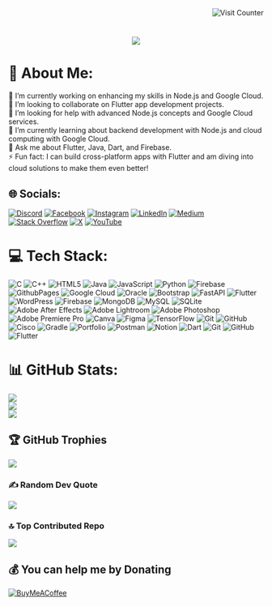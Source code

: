 <div style="text-align: right;">
  <img src="https://visitcount.itsvg.in/api?id=Zaidusyy&icon=5&color=11" alt="Visit Counter"/>
</div>

<h1 align="center">
    <img src="https://readme-typing-svg.herokuapp.com/?font=Righteous&size=35&center=true&vCenter=true&width=1000&height=80&duration=4000&lines=Problem+detected+?+I’m+your+solution;" />
</h1>
</div>




# 💫 About Me:
🔭 I’m currently working on enhancing my skills in Node.js and Google Cloud.<br>👯 I’m looking to collaborate on Flutter app development projects.<br>🤝 I’m looking for help with advanced Node.js concepts and Google Cloud services.<br>🌱 I’m currently learning about backend development with Node.js and cloud computing with Google Cloud.<br>💬 Ask me about Flutter, Java, Dart, and Firebase.<br>⚡ Fun fact: I can build cross-platform apps with Flutter and am diving into cloud solutions to make them even better!



## 🌐 Socials:
[![Discord](https://img.shields.io/badge/Discord-%237289DA.svg?logo=discord&logoColor=white)](https://discord.gg/zaidu.syy) [![Facebook](https://img.shields.io/badge/Facebook-%231877F2.svg?logo=Facebook&logoColor=white)](https://facebook.com/mdzaid.sayyed.752) [![Instagram](https://img.shields.io/badge/Instagram-%23E4405F.svg?logo=Instagram&logoColor=white)](https://instagram.com/codebyzaid) [![LinkedIn](https://img.shields.io/badge/LinkedIn-%230077B5.svg?logo=linkedin&logoColor=white)](https://linkedin.com/in/zaid-sayyed) [![Medium](https://img.shields.io/badge/Medium-12100E?logo=medium&logoColor=white)](https://medium.com/@zaidsayyed07869) [![Stack Overflow](https://img.shields.io/badge/-Stackoverflow-FE7A16?logo=stack-overflow&logoColor=white)](https://stackoverflow.com/users/25448348/zaid-sayyed) [![X](https://img.shields.io/badge/X-black.svg?logo=X&logoColor=white)](https://x.com/Zaidusyy) [![YouTube](https://img.shields.io/badge/YouTube-%23FF0000.svg?logo=YouTube&logoColor=white)](https://youtube.com/@ZaidCodingHub) 

# 💻 Tech Stack:
![C](https://img.shields.io/badge/c-%2300599C.svg?style=plastic&logo=c&logoColor=white) ![C++](https://img.shields.io/badge/c++-%2300599C.svg?style=plastic&logo=c%2B%2B&logoColor=white) ![HTML5](https://img.shields.io/badge/html5-%23E34F26.svg?style=plastic&logo=html5&logoColor=white) ![Java](https://img.shields.io/badge/java-%23ED8B00.svg?style=plastic&logo=openjdk&logoColor=white) ![JavaScript](https://img.shields.io/badge/javascript-%23323330.svg?style=plastic&logo=javascript&logoColor=%23F7DF1E) ![Python](https://img.shields.io/badge/python-3670A0?style=plastic&logo=python&logoColor=ffdd54) ![Firebase](https://img.shields.io/badge/firebase-%23039BE5.svg?style=plastic&logo=firebase) ![GithubPages](https://img.shields.io/badge/github%20pages-121013?style=plastic&logo=github&logoColor=white) ![Google Cloud](https://img.shields.io/badge/GoogleCloud-%234285F4.svg?style=plastic&logo=google-cloud&logoColor=white) ![Oracle](https://img.shields.io/badge/Oracle-F80000?style=plastic&logo=oracle&logoColor=white) ![Bootstrap](https://img.shields.io/badge/bootstrap-%238511FA.svg?style=plastic&logo=bootstrap&logoColor=white) ![FastAPI](https://img.shields.io/badge/FastAPI-005571?style=plastic&logo=fastapi) ![Flutter](https://img.shields.io/badge/Flutter-%2302569B.svg?style=plastic&logo=Flutter&logoColor=white) ![WordPress](https://img.shields.io/badge/WordPress-%23117AC9.svg?style=plastic&logo=WordPress&logoColor=white) ![Firebase](https://img.shields.io/badge/firebase-a08021?style=plastic&logo=firebase&logoColor=ffcd34) ![MongoDB](https://img.shields.io/badge/MongoDB-%234ea94b.svg?style=plastic&logo=mongodb&logoColor=white) ![MySQL](https://img.shields.io/badge/mysql-4479A1.svg?style=plastic&logo=mysql&logoColor=white) ![SQLite](https://img.shields.io/badge/sqlite-%2307405e.svg?style=plastic&logo=sqlite&logoColor=white) ![Adobe After Effects](https://img.shields.io/badge/Adobe%20After%20Effects-9999FF.svg?style=plastic&logo=Adobe%20After%20Effects&logoColor=white) ![Adobe Lightroom](https://img.shields.io/badge/Adobe%20Lightroom-31A8FF.svg?style=plastic&logo=Adobe%20Lightroom&logoColor=white) ![Adobe Photoshop](https://img.shields.io/badge/adobe%20photoshop-%2331A8FF.svg?style=plastic&logo=adobe%20photoshop&logoColor=white) ![Adobe Premiere Pro](https://img.shields.io/badge/Adobe%20Premiere%20Pro-9999FF.svg?style=plastic&logo=Adobe%20Premiere%20Pro&logoColor=white) ![Canva](https://img.shields.io/badge/Canva-%2300C4CC.svg?style=plastic&logo=Canva&logoColor=white) ![Figma](https://img.shields.io/badge/figma-%23F24E1E.svg?style=plastic&logo=figma&logoColor=white) ![TensorFlow](https://img.shields.io/badge/TensorFlow-%23FF6F00.svg?style=plastic&logo=TensorFlow&logoColor=white) ![Git](https://img.shields.io/badge/git-%23F05033.svg?style=plastic&logo=git&logoColor=white) ![GitHub](https://img.shields.io/badge/github-%23121011.svg?style=plastic&logo=github&logoColor=white) ![Cisco](https://img.shields.io/badge/cisco-%23049fd9.svg?style=plastic&logo=cisco&logoColor=black) ![Gradle](https://img.shields.io/badge/Gradle-02303A.svg?style=plastic&logo=Gradle&logoColor=white) ![Portfolio](https://img.shields.io/badge/Portfolio-%23000000.svg?style=plastic&logo=firefox&logoColor=#FF7139) ![Postman](https://img.shields.io/badge/Postman-FF6C37?style=plastic&logo=postman&logoColor=white) ![Notion](https://img.shields.io/badge/Notion-%23000000.svg?style=plastic&logo=notion&logoColor=white) ![Dart](https://img.shields.io/badge/dart-%230175C2.svg?style=plastic&logo=dart&logoColor=white) ![Git](https://img.shields.io/badge/git-%23F05033.svg?style=plastic&logo=git&logoColor=white) ![GitHub](https://img.shields.io/badge/github-%23121011.svg?style=plastic&logo=github&logoColor=white) ![Flutter](https://img.shields.io/badge/Flutter-%2302569B.svg?style=plastic&logo=Flutter&logoColor=white)
# 📊 GitHub Stats:
![](https://github-readme-stats.vercel.app/api?username=Zaidusyy&theme=nightowl&hide_border=false&include_all_commits=true&count_private=true)<br/>
![](https://github-readme-streak-stats.herokuapp.com/?user=Zaidusyy&theme=nightowl&hide_border=false)<br/>
![](https://github-readme-stats.vercel.app/api/top-langs/?username=Zaidusyy&theme=nightowl&hide_border=false&include_all_commits=true&count_private=true&layout=compact)

## 🏆 GitHub Trophies
![](https://github-profile-trophy.vercel.app/?username=Zaidusyy&theme=onedark&no-frame=false&no-bg=false&margin-w=4)

### ✍️ Random Dev Quote
![](https://quotes-github-readme.vercel.app/api?type=horizontal&theme=radical)

### 🔝 Top Contributed Repo
![](https://github-contributor-stats.vercel.app/api?username=Zaidusyy&limit=5&theme=nightowl&combine_all_yearly_contributions=true)

<!-- ### 😂 Random Dev Meme
<img src='https://memer-new.vercel.app/' style="height: 400px;"/> -->





  ## 💰 You can help me by Donating
  [![BuyMeACoffee](https://img.shields.io/badge/Buy%20Me%20a%20Coffee-ffdd00?style=for-the-badge&logo=buy-me-a-coffee&logoColor=black)](https://buymeacoffee.com/zaidsayyedj) 

  
<!-- Proudly created with GPRM ( https://gprm.itsvg.in ) -->
